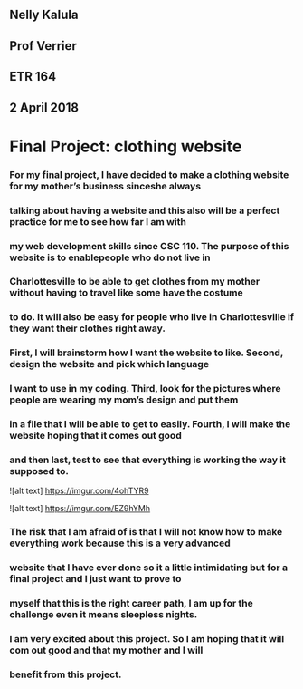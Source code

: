 ## Nelly Kalula
## Prof  Verrier 
## ETR  164
## 2 April 2018

# Final Project: clothing website

 ### For my final project, I have decided to make a clothing website for my mother’s business sinceshe always
 ### talking about having a website and this also will be a perfect practice for me to see how far I am with 
 ### my web development skills since CSC 110.  The purpose of this website is to enablepeople who do not live in 
 ### Charlottesville to be able to get clothes from my mother without having to travel like some have the costume 
 ### to do.  It will also be easy for people who live in Charlottesville if they want their clothes right away. 

 ### First, I will brainstorm how I want the website to like.  Second, design the website and pick which language
 ### I want to use in my coding.  Third, look for the pictures where people are wearing my mom’s design and put them
 ### in a file that I will be able to get to easily.  Fourth, I will make the website hoping that it comes out good 
 ### and then last, test to see that everything is working the way it supposed to.  
 ![alt text] https://imgur.com/4ohTYR9
 
![alt text] https://imgur.com/EZ9hYMh
	
### The risk that I am afraid of is that I will not know how to make everything work because this is a very advanced
### website that I have ever done so it a little intimidating but for a final project and I just want to prove to 
### myself that this is the right career path,  I am up for the challenge even it means sleepless nights. 

### I am very excited about this project.  So I am hoping that it will com out good and that my mother and I will
### benefit from this project.
